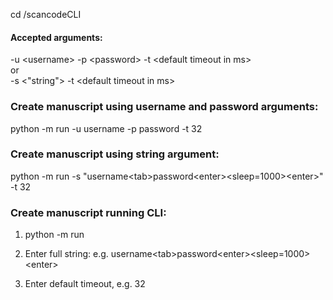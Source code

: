 cd /scancodeCLI

#### Accepted arguments:  
-u \<username>  -p \<password>  -t \<default timeout in ms>  
or  
-s \<"string">  -t \<default timeout in ms>

### Create manuscript using username and password arguments:
python -m run -u username -p password -t 32


### Create manuscript using string argument:
python -m run -s "username\<tab>password\<enter>\<sleep=1000>\<enter>" -t 32


### Create manuscript running CLI:
1. python -m run

2. Enter full string:
e.g. username\<tab>password\<enter>\<sleep=1000>\<enter>

3. Enter default timeout, e.g. 32